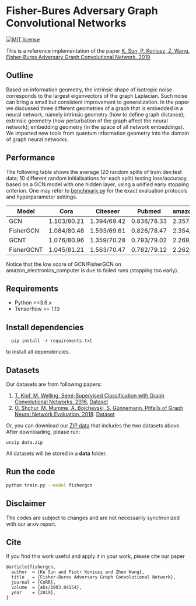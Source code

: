 # Fisher-Bures Adversary Graph Convolutional Networks

[![MIT license](https://img.shields.io/badge/License-MIT-blue.svg)](https://opensource.org/licenses/MIT)

This is a reference implementation of the paper [K. Sun, P. Koniusz, Z. Wang. Fisher-Bures Adversary Graph Convolutional Network. 2019](https://arxiv.org/abs/1903.04154)

## Outline

Based on information geometry, the intrinsic shape of isotropic noise corresponds to the largest eigenvectors of the graph Laplacian. Such noise can bring a small but consistent improvement to generalization. In the paper we discussed three different geometries of a graph that is embedded in a neural network, namely intrinsic geometry (how to define graph distance); extrinsic geometry (how perturbation of the graph affect the neural network); embedding geometry (in the space of all network embeddings). We imported new tools from quantum information geometry into the domain of graph neural networks.

## Performance

The following table shows the average (20 random splits of train:dev:test data; 10 different random initialisations for each split) testing loss/accuracy, based on a GCN model with one hidden layer, using a unified early stopping criterion. One may refer to [benchmark.py](scripts/benchmark.py) for the exact evaluation protocols and hyperparameter settings.

| Model | Cora | Citeseer | Pubmed | amazon_electronics_computers | amazon_electronics_photo |
| --- | --- | --- | --- | --- | --- |
| GCN |        1.103/80.21 | 1.394/69.42 | 0.836/78.33 | 2.357/37.75 | 1.998/71.03 |
| FisherGCN |  1.084/80.48 | 1.593/69.61 | 0.826/78.47 | 2.354/40.73 | 1.992/72.34 |
| GCNT |       1.076/80.96 | 1.359/70.28 | 0.793/79.02 | 2.269/68.48 | 1.938/79.4  |
| FisherGCNT | 1.045/81.21 | 1.563/70.47 | 0.782/79.12 | 2.262/70.4  | 1.928/81.12 |

Notice that the low score of GCN/FisherGCN on amazon_electronics_computer is due to failed runs (stopping too early).

## Requirements
- Python >=3.6.x
- Tensorflow >= 1.13

## Install dependencies
```
  pip install -r requirements.txt
```
to install all dependencies.

## Datasets

Our datasets are from following papers:
  1. [T. Kipf, M. Welling. Semi-Supervised Classification with Graph Convolutional Networks. 2016.](https://arxiv.org/abs/1609.02907) [Dataset](https://github.com/stellargraph/FisherGCN/blob/master/gcn/data)
  2. [O. Shchur, M. Mumme, A. Bojchevski, S. Günnemann. Pitfalls of Graph Neural Network Evaluation. 2018](https://arxiv.org/abs/1811.05868). [Dataset](https://github.com/shchur/gnn-benchmark/tree/master/data)

Or, you can download our [ZIP data](https://s3-ap-southeast-2.amazonaws.com/stellar-research/fishergcn/data.zip) that includes the two datasets above. After downloading, please run:
```
unzip data.zip
```
All datasets will be stored in a **data** folder.

## Run the code

```bash
python train.py --model fishergcn
```

## Disclaimer

The codes are subject to changes and are not necessarily synchronized with our arxiv report.

## Cite

If you find this work useful and apply it in your work, please cite our paper

```
@article{fishergcn,
  author  = {Ke Sun and Piotr Koniusz and Zhen Wang},
  title   = {Fisher-Bures Adversary Graph Convolutional Network},
  journal = {CoRR},
  volume  = {abs/1903.04154},
  year    = {2019},
}
```
